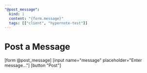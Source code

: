 ```yaml
---
"@post_message":
  kind: 1
  content: "{form.message}"
  tags: [["client", "hypernote-test"]] 
---
```


# Post a Message

[form @post_message]
  [input name="message" placeholder="Enter message..."]
  [button "Post"]